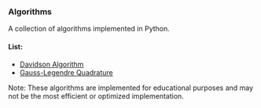### Algorithms

A collection of algorithms implemented in Python.

#### List:
- [Davidson Algorithm](Davidson_Algorithm/davidson.py)
- [Gauss-Legendre Quadrature](Gauss_Legendre_Quadrature/gauss_legendre.py)


Note: These algorithms are implemented for educational purposes and may not be the most efficient or optimized implementation.